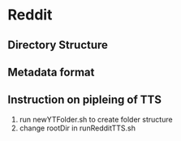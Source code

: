# Reddit


## Directory Structure

## Metadata format

## Instruction on pipleing of TTS
1) run newYTFolder.sh to create folder structure
2) change rootDir in runRedditTTS.sh






